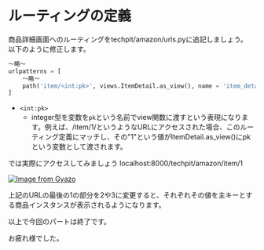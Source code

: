 # ルーティングの定義

商品詳細画面へのルーティングをtechpit/amazon/urls.pyに追記しましょう。
以下のように修正します。

```py
〜略〜
urlpatterns = [
    〜略〜
    path('item/<int:pk>', views.ItemDetail.as_view(), name = 'item_detail'), # [4-3]追加
]
```

* `<int:pk>`
  * integer型を変数を`pk`という名前でview関数に渡すという表現になります。例えば、/item/1/というようなURLにアクセスされた場合、このルーティング定義にマッチし、その"1"という値がItemDetail.as_view()にpkという変数として渡されます。

では実際にアクセスしてみましょう
localhost:8000/techpit/amazon/item/1

[![Image from Gyazo](https://i.gyazo.com/6cc9323179ebee1bf5a9d5e440eb6ab6.png)](https://gyazo.com/6cc9323179ebee1bf5a9d5e440eb6ab6)

上記のURLの最後の1の部分を2や3に変更すると、それぞれその値を主キーとする商品インスタンスが表示されるようになります。

以上で今回のパートは終了です。

お疲れ様でした。